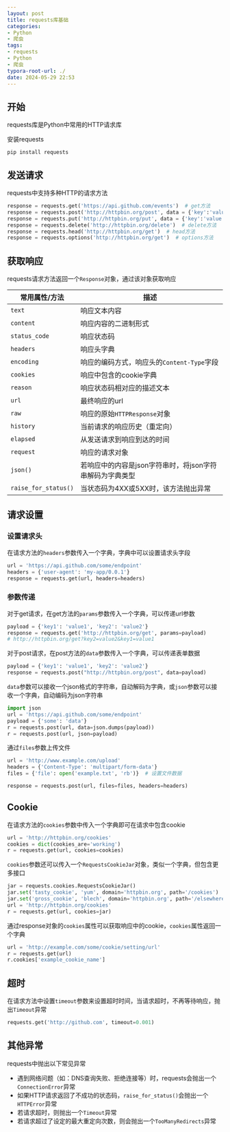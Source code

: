 ```yaml
---
layout: post
title: requests库基础
categories:
- Python
- 爬虫
tags:
- requests
- Python
- 爬虫
typora-root-url: ./
date: 2024-05-29 22:53
---
```


## 开始

requests库是Python中常用的HTTP请求库

安装requests

```shell
pip install requests
```

## 发送请求

requests中支持多种HTTP的请求方法

```python
response = requests.get('https://api.github.com/events')  # get方法
response = requests.post('http://httpbin.org/post', data = {'key':'value'})  # post方法
response = requests.put('http://httpbin.org/put', data = {'key':'value'})  # put方法
response = requests.delete('http://httpbin.org/delete')  # delete方法
response = requests.head('http://httpbin.org/get')  # head方法
response = requests.options('http://httpbin.org/get')  # options方法
```

## 获取响应

requests请求方法返回一个`Response`对象，通过该对象获取响应

| 常用属性/方法        | 描述                                                     |
| -------------------- | -------------------------------------------------------- |
| `text` | 响应文本内容 |
| `content` | 响应内容的二进制形式 |
| `status_code` | 响应状态码 |
| `headers` | 响应头字典 |
| `encoding` | 响应的编码方式，响应头的`Content-Type`字段 |
| `cookies` | 响应中包含的cookie字典 |
| `reason` | 响应状态码相对应的描述文本 |
| `url` | 最终响应的url |
| `raw` | 响应的原始`HTTPResponse`对象 |
| `history` | 当前请求的响应历史（重定向） |
| `elapsed` | 从发送请求到响应到达的时间 |
| `request` | 响应的请求对象 |
| `json()` | 若响应中的内容是json字符串时，将json字符串解码为字典类型 |
| `raise_for_status()` | 当状态码为4XX或5XX时，该方法抛出异常 |

## 请求设置

### 设置请求头

在请求方法的`headers`参数传入一个字典，字典中可以设置请求头字段

```python
url = 'https://api.github.com/some/endpoint'
headers = {'user-agent': 'my-app/0.0.1'}
response = requests.get(url, headers=headers)
```

### 参数传递

对于get请求，在get方法的`params`参数传入一个字典，可以传递url参数

```python
payload = {'key1': 'value1', 'key2': 'value2'}
response = requests.get('http://httpbin.org/get', params=payload)
# http://httpbin.org/get?key2=value2&key1=value1
```

对于post请求，在post方法的`data`参数传入一个字典，可以传递表单数据

```python
payload = {'key1': 'value1', 'key2': 'value2'}
response = requests.post("http://httpbin.org/post", data=payload)
```

`data`参数可以接收一个json格式的字符串，自动解码为字典，或`json`参数可以接收一个字典，自动编码为json字符串

```python
import json
url = 'https://api.github.com/some/endpoint'
payload = {'some': 'data'}
r = requests.post(url, data=json.dumps(payload))
r = requests.post(url, json=payload)
```

通过`files`参数上传文件

```python
url = 'http://www.example.com/upload'
headers = {'Content-Type': 'multipart/form-data'}
files = {'file': open('example.txt', 'rb')}  # 设置文件数据

response = requests.post(url, files=files, headers=headers)
```

## Cookie

在请求方法的`cookies`参数中传入一个字典即可在请求中包含cookie

```python
url = 'http://httpbin.org/cookies'
cookies = dict(cookies_are='working')
r = requests.get(url, cookies=cookies)
```

`cookies`参数还可以传入一个`RequestsCookieJar`对象，类似一个字典，但包含更多接口

```python
jar = requests.cookies.RequestsCookieJar()
jar.set('tasty_cookie', 'yum', domain='httpbin.org', path='/cookies')
jar.set('gross_cookie', 'blech', domain='httpbin.org', path='/elsewhere')
url = 'http://httpbin.org/cookies'
r = requests.get(url, cookies=jar)
```

通过response对象的`cookies`属性可以获取响应中的cookie，`cookies`属性返回一个字典

```python
url = 'http://example.com/some/cookie/setting/url'
r = requests.get(url)
r.cookies['example_cookie_name']
```

## 超时

在请求方法中设置`timeout`参数来设置超时时间，当请求超时，不再等待响应，抛出`Timeout`异常

```python
requests.get('http://github.com', timeout=0.001)
```

## 其他异常

requests中抛出以下常见异常

-   遇到网络问题（如：DNS查询失败、拒绝连接等）时，requests会抛出一个`ConnectionError`异常
-   如果HTTP请求返回了不成功的状态码，`raise_for_status()`会抛出一个`HTTPError`异常
-   若请求超时，则抛出一个`Timeout`异常
-   若请求超过了设定的最大重定向次数，则会抛出一个`TooManyRedirects`异常

